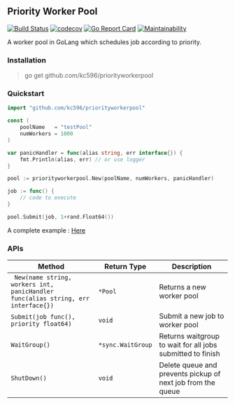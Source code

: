 ## Priority Worker Pool

[![Build Status](https://travis-ci.org/kc596/priorityworkerpool.svg?branch=master)](https://travis-ci.org/kc596/priorityworkerpool)
[![codecov](https://codecov.io/gh/kc596/priorityworkerpool/branch/master/graph/badge.svg?token=4TOHO1P4XV)](https://codecov.io/gh/kc596/priorityworkerpool)
[![Go Report Card](https://goreportcard.com/badge/github.com/kc596/priorityworkerpool?kill_cache=1)](https://goreportcard.com/report/github.com/kc596/priorityworkerpool)
[![Maintainability](https://api.codeclimate.com/v1/badges/a51cd48917a2ffc56aba/maintainability)](https://codeclimate.com/github/kc596/priorityworkerpool/maintainability)

A worker pool in GoLang which schedules job according to priority.

### Installation

> go get github.com/kc596/priorityworkerpool

### Quickstart

```go
import "github.com/kc596/priorityworkerpool"

const (
	poolName   = "testPool"
	numWorkers = 1000
)

var panicHandler = func(alias string, err interface{}) {
	fmt.Println(alias, err) // or use logger
}

pool := priorityworkerpool.New(poolName, numWorkers, panicHandler)

job := func() {
	// code to execute
}

pool.Submit(job, 1+rand.Float64())
```

A complete example : [Here](https://goplay.space/#DIM2U6jBjwY)

### APIs

Method | Return Type | Description
---|---|---
` New(name string, workers int, panicHandler func(alias string, err interface{})`|`*Pool` | Returns a new worker pool
`Submit(job func(), priority float64)` | `void` | Submit a new job to worker pool
`WaitGroup()` | `*sync.WaitGroup` | Returns waitgroup to wait for all jobs submitted to finish
`ShutDown()` | `void` | Delete queue and prevents pickup of next job from the queue

